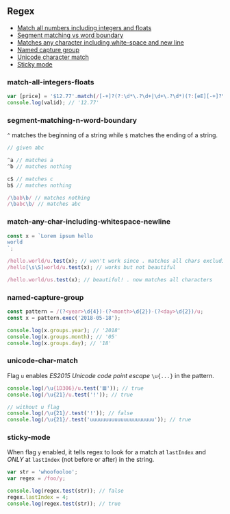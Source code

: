 ## Regex

* [Match all numbers including integers and floats](#match-all-integers-floats)
* [Segment matching vs word boundary](#segment-matching-n-word-boundary)
* [Matches any character including white-space and new line](#match-any-char-including-whitespace-newline)
* [Named capture group](#named-capture-group)
* [Unicode character match](#unicode-char-match)
* [Sticky mode](#sticky-mode)

### match-all-integers-floats

```js
var [price] = '$12.77'.match(/[-+]?(?:\d*\.?\d+|\d+\.?\d*)(?:[eE][-+]?\d+)?/); // [ '12.77', index: 1, input: '$12.77' ]
console.log(valid); // '12.77'
```

### segment-matching-n-word-boundary
`^` matches the beginning of a string while `$` matches the ending of a string.

```js
// given abc

^a // matches a
^b // matches nothing

c$ // matches c
b$ // matches nothing

/\bab\b/ // matches nothing
/\babc\b/ // matches abc
```

### match-any-char-including-whitespace-newline

```js
const x = `Lorem ipsum hello
world
`;

/hello.world/u.test(x); // won't work since . matches all chars excluding line terminator - in the case the new line
/hello[\s\S]world/u.test(x); // works but not beautiful

/hello.world/us.test(x); // beautiful! . now matches all characters
```

### named-capture-group

```js
const pattern = /(?<year>\d{4})-(?<month>\d{2})-(?<day>\d{2})/u;
const x = pattern.exec('2018-05-18');

console.log(x.groups.year); // '2018'
console.log(x.groups.month); // '05'
console.log(x.groups.day); // '18'
```

### unicode-char-match
Flag `u` enables *ES2015 Unicode code point escape* `\u{...}` in the pattern.

```js
console.log(/\u{1D306}/u.test('𝌆')); // true
console.log(/\u{21}/u.test('!')); // true

// without u flag
console.log(/\u{21}/.test('!')); // false
console.log(/\u{21}/.test('uuuuuuuuuuuuuuuuuuuuu')); // true
```

### sticky-mode
When flag `y` enabled, it tells regex to look for a match at `lastIndex` and *ONLY* at `lastIndex` (not before or after) in the string.

```js
var str = 'whoofooloo';
var regex = /foo/y;

console.log(regex.test(str)); // false
regex.lastIndex = 4;
console.log(regex.test(str)); // true
```

